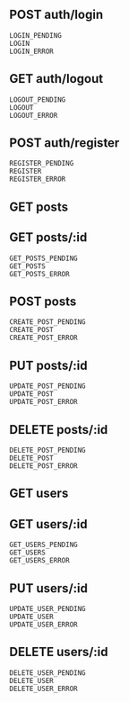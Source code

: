 ## POST auth/login

```
LOGIN_PENDING
LOGIN
LOGIN_ERROR
```

## GET auth/logout

```
LOGOUT_PENDING
LOGOUT
LOGOUT_ERROR
```

## POST auth/register

```
REGISTER_PENDING
REGISTER
REGISTER_ERROR
```

## GET posts
## GET posts/:id

```
GET_POSTS_PENDING
GET_POSTS
GET_POSTS_ERROR
```

## POST posts

```
CREATE_POST_PENDING
CREATE_POST
CREATE_POST_ERROR
```

## PUT posts/:id

```
UPDATE_POST_PENDING
UPDATE_POST
UPDATE_POST_ERROR
```

## DELETE posts/:id

```
DELETE_POST_PENDING
DELETE_POST
DELETE_POST_ERROR
```

## GET users
## GET users/:id

```
GET_USERS_PENDING
GET_USERS
GET_USERS_ERROR
```

## PUT users/:id

```
UPDATE_USER_PENDING
UPDATE_USER
UPDATE_USER_ERROR
```

## DELETE users/:id

```
DELETE_USER_PENDING
DELETE_USER
DELETE_USER_ERROR
```

